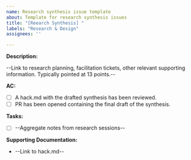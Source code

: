 ```yaml
---
name: Research synthesis issue template
about: Template for research synthesis issues
title: "[Reearch Synthesis] "
labels: "Research & Design"
assignees: ''

---
```


**Description:**

--Link to research planning, facilitation tickets, other relevant supporting information. Typically pointed at 13 points.--

**AC:**

- [ ] A hack.md with the drafted synthesis has been reviewed.
- [ ] PR has been opened containing the final draft of the synthesis.

**Tasks:**

- [ ] --Aggregate notes from research sessions--

**Supporting Documentation:**

- --Link to hack.md--
